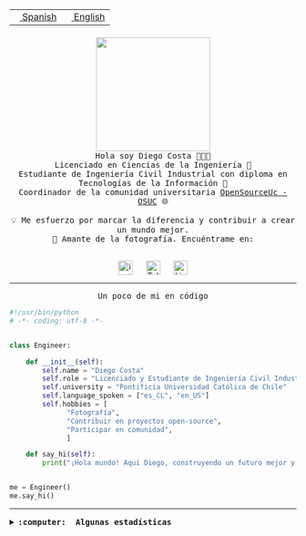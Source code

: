 <table border="0"  align="right">
 <tr><td><a href="README.md"><img src="https://upload.wikimedia.org/wikipedia/commons/thumb/8/89/Bandera_de_Espa%C3%B1a.svg/1200px-Bandera_de_Espa%C3%B1a.svg.png" height="10"> Spanish</a></td>
 <td><a href="README.en.md"><img src="https://upload.wikimedia.org/wikipedia/commons/a/a4/Flag_of_the_United_States.svg" height="10"> English</a></td></tr>
</table><br><br><br>

<p align="center">
  <img src="https://github.com/diegocostares/diegocostares/blob/main/Images/aaa2.gif?raw=true" height="200px" weight="200px">
  <br><samp>
    Hola soy Diego Costa 👨🏻‍💻<br>
    Licenciado en Ciencias de la Ingeniería 🤖<br>
    Estudiante de Ingeniería Civil Industrial con diploma en Tecnologías de la Información 🧠<br>
    Coordinador de la comunidad universitaria <a href="https://github.com/open-source-uc">OpenSourceUc - OSUC</a> 🌐<br>
  <br>
    💡 Me esfuerzo por marcar la diferencia y contribuir a crear un mundo mejor.<br>
    📸 Amante de la fotografía. Encuéntrame en: <br>
  <br></samp>
</p>

<p align="center">
   <a href="https://instagram.com/diegocosta_no" target="blank">
      <img align="center" src="https://cdn.jsdelivr.net/npm/simple-icons@3.0.1/icons/instagram.svg" alt="instagram" height="25px" width="25px" />
      &#8203;
   </a>
   &nbsp; &nbsp; &nbsp;
   <a href="https://t.me/diegocosta_no" target="blank">
      <img align="center" alt="Telegram" width="25px" src="https://icons-for-free.com/iconfiles/png/512/Telegram-1324888767380505522.png" />
      &#8203;
   </a>
   &nbsp; &nbsp; &nbsp;
   <a href="https://www.linkedin.com/in/diegocostar/" target="blank">
      <img align="center" alt="LinkedIn" width="25px" src="https://img.icons8.com/metro/452/linkedin.png" />
      &#8203;
   </a>
</p>

---

<p align="center"><front size="25"><samp>Un poco de mi en código</samp></front></p>

```python
#!/usr/bin/python
# -*- coding: utf-8 -*-


class Engineer:

    def __init__(self):
        self.name = "Diego Costa"
        self.role = "Licenciado y Estudiante de Ingeniería Civil Industrial"
        self.university = "Pontificia Universidad Católica de Chile"
        self.language_spoken = ["es_CL", "en_US"]
        self.hobbies = [
              "Fotografía",
              "Contribuir en proyectos open-source",
              "Participar en comunidad",
              ]

    def say_hi(self):
        print("¡Hola mundo! Aquí Diego, construyendo un futuro mejor y cambiando el mundo.")


me = Engineer()
me.say_hi()
```

---

<details>
  <summary><b><samp>:computer: &nbsp;Algunas estadísticas</samp></b></summary>
  <br/></p>

<!--START_SECTION:waka-->
![Code Time](http://img.shields.io/badge/Code%20Time-1%2C521%20hrs%2018%20mins-blue)

📅 **Soy más productivo los Viernes** 

```text
Lunes                    2691 commits        █████░░░░░░░░░░░░░░░░░░░░   19.22 % 
Martes                   322 commits         █░░░░░░░░░░░░░░░░░░░░░░░░   02.30 % 
Miércoles                1745 commits        ███░░░░░░░░░░░░░░░░░░░░░░   12.47 % 
Jueves                   1508 commits        ███░░░░░░░░░░░░░░░░░░░░░░   10.77 % 
Viernes                  6053 commits        ███████████░░░░░░░░░░░░░░   43.24 % 
Sábado                   1182 commits        ██░░░░░░░░░░░░░░░░░░░░░░░   08.44 % 
Domingo                  498 commits         █░░░░░░░░░░░░░░░░░░░░░░░░   03.56 % 
```


📊 **Esta semana me dediqué a** 

```text
🐱‍💻 Proyectos: 
buk-webapp               5 hrs 2 mins        ██████████████████░░░░░░░   72.93 % 
Actividades-testing-2024-1 hr 40 mins        ██████░░░░░░░░░░░░░░░░░░░   24.35 % 
Actividades testing 2024-11 mins             █░░░░░░░░░░░░░░░░░░░░░░░░   02.72 % 
```


 Last Updated on 25/03/2024 19:45:53 UTC
<!--END_SECTION:waka-->

<p align="center"> <img src="https://github-readme-stats.vercel.app/api?username=diegocostares&show_icons=true&theme=ayu-mirage" alt="abhisheknaiidu" /></p>

</details>
